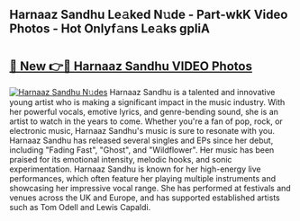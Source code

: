 ## Harnaaz Sandhu Le𝚊ked N𝚞de - Part-wkK Video Photos - Hot Onlyf𝚊ns Le𝚊ks gpIiA

# <h2><a href="http://ab99350.deff.icu/?id=Harnaaz+Sandhu">🔗 New 👉🔴 Harnaaz Sandhu VIDEO Photos</a></h2>

[![Harnaaz Sandhu N𝚞des](https://i.imgur.com/rIISA9y.gif)](http://ab99350.deff.icu/?id=Harnaaz+Sandhu)
Harnaaz Sandhu is a talented and innovative young artist who is making a significant impact in the music industry. With her powerful vocals, emotive lyrics, and genre-bending sound, she is an artist to watch in the years to come. Whether you're a fan of pop, rock, or electronic music, Harnaaz Sandhu's music is sure to resonate with you. Harnaaz Sandhu has released several singles and EPs since her debut, including "Fading Fast", "Ghost", and "Wildflower". Her music has been praised for its emotional intensity, melodic hooks, and sonic experimentation. Harnaaz Sandhu is known for her high-energy live performances, which often feature her playing multiple instruments and showcasing her impressive vocal range. She has performed at festivals and venues across the UK and Europe, and has supported established artists such as Tom Odell and Lewis Capaldi.
